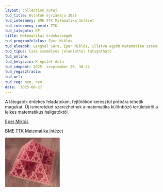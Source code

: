 ```yaml
---
layout: collection_kutej
tud_title: Kutatók éjszakája 2025
tud_intezmeny: BME TTK Matematika Intézet
tud_intezmeny_rovid: TTK
tud_latogato: KF
title: Matematikai érdekességek
tud_programfelelos: Eper Miklós
tud_eloadok: Lengyel Sára, Eper Miklós, illetve egyéb matematika szakos hallgatók
tud_tipus: Csak személyes jelenléttel látogatható
tud_online: 
tud_helyszin: K épület Aula
tud_idopont: 2025. szeptember 26. 16-22
tud_regisztracio: 
tud_url: 
tud_reg: nem, nem
date:  2025-08-27
---
```


A látogatók érdekes feladatokon, fejtörőkön keresztül próbára tehetik magukat. Új ismereteket szerezhetnek a matematika különböző területeiről a lelkes matematikus hallgatóktól.

[Eper Miklós](https://tudprog.bme.hu/kutatok_ejszakaja/profilok/eper_miklos)

[BME TTK Matematika Intézet](https://math.bme.hu/)

![Matematikai érdekességek](../2025/images/matematikai-erdekessegek.jpg)
